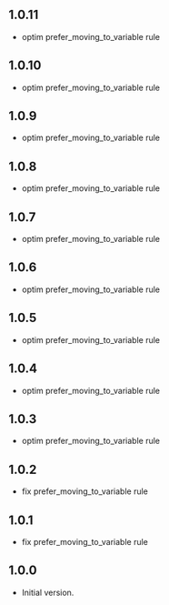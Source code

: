 ## 1.0.11
- optim prefer_moving_to_variable rule

## 1.0.10
- optim prefer_moving_to_variable rule

## 1.0.9
- optim prefer_moving_to_variable rule

## 1.0.8
- optim prefer_moving_to_variable rule

## 1.0.7
- optim prefer_moving_to_variable rule

## 1.0.6
- optim prefer_moving_to_variable rule

## 1.0.5
- optim prefer_moving_to_variable rule

## 1.0.4
- optim prefer_moving_to_variable rule

## 1.0.3
- optim prefer_moving_to_variable rule

## 1.0.2
- fix prefer_moving_to_variable rule

## 1.0.1
- fix prefer_moving_to_variable rule

## 1.0.0
- Initial version.
